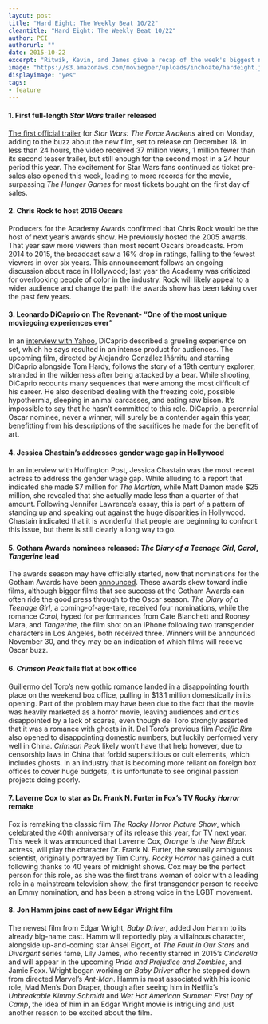 ```yaml
---
layout: post
title: "Hard Eight: The Weekly Beat 10/22"
cleantitle: "Hard Eight: The Weekly Beat 10/22"
author: PCI
authorurl: ""
date: 2015-10-22
excerpt: "Ritwik, Kevin, and James give a recap of the week's biggest news"
image: "https://s3.amazonaws.com/moviegoer/uploads/inchoate/hardeight.jpg"
displayimage: "yes"
tags: 
- feature
---
```

	
#### 1. First full-length *Star Wars* trailer released
[The first official trailer](https://www.youtube.com/watch?v=sGbxmsDFVnE) for *Star Wars: The Force Awakens* aired on Monday, adding to the buzz about the new film, set to release on December 18. In less than 24 hours, the video received 37 million views, 1 million fewer than its second teaser trailer, but still enough for the second most in a 24 hour period this year. The excitement for Star Wars fans continued as ticket pre-sales also opened this week, leading to more records for the movie, surpassing *The Hunger Games* for most tickets bought on the first day of sales.


#### 2. Chris Rock to host 2016 Oscars

Producers for the Academy Awards confirmed that Chris Rock would be the host of next year’s awards show. He previously hosted the 2005 awards. That year saw more viewers than most recent Oscars broadcasts. From 2014 to 2015, the broadcast saw a 16% drop in ratings, falling to the fewest viewers in over six years. This announcement follows an ongoing discussion about race in Hollywood; last year the Academy was criticized for overlooking people of color in the industry. Rock will likely appeal to a wider audience and change the path the awards show has been taking over the past few years.

#### 3. Leonardo DiCaprio on The Revenant- “One of the most unique moviegoing experiences ever”

In an [interview with Yahoo](https://www.yahoo.com/movies/leonardo-dicaprio-on-fighting-a-1281529422913590.html), DiCaprio described a grueling experience on set, which he says resulted in an intense product for audiences. The upcoming film, directed by Alejandro González Iñárritu and starring DiCaprio alongside Tom Hardy, follows the story of a 19th century explorer, stranded in the wilderness after being attacked by a bear. While shooting, DiCaprio recounts many sequences that were among the most difficult of his career. He also described dealing with the freezing cold, possible hypothermia, sleeping in animal carcasses, and eating raw bison. It’s impossible to say that he hasn’t committed to this role. DiCaprio, a perennial Oscar nominee, never a winner, will surely be a contender again this year, benefitting from his descriptions of the sacrifices he made for the benefit of art.		

#### 4. Jessica Chastain’s addresses gender wage gap in Hollywood

In an interview with Huffington Post, Jessica Chastain was the most recent actress to address the gender wage gap. While alluding to a report that indicated she made $7 million for *The Martian*, while Matt Damon made $25 million, she revealed that she actually made less than a quarter of that amount. Following Jennifer Lawrence’s essay, this is part of a pattern of standing up and speaking out against the huge disparities in Hollywood. Chastain indicated that it is wonderful that people are beginning to confront this issue, but there is still clearly a long way to go.

#### 5. Gotham Awards nominees released: *The Diary of a Teenage Girl*, *Carol*, *Tangerine* lead

The awards season may have officially started, now that nominations for the Gotham Awards have been [announced](http://deadline.com/2015/10/gotham-independent-film-awards-nominations-2015-full-list-1201590240/). These awards skew toward indie films, although bigger films that see success at the Gotham Awards can often ride the good press through to the Oscar season. *The Diary of a Teenage Girl*, a coming-of-age-tale, received four nominations, while the romance *Carol*, hyped for performances from Cate Blanchett and Rooney Mara, and *Tangerine*, the film shot on an iPhone following two transgender characters in Los Angeles, both received three. Winners will be announced November 30, and they may be an indication of which films will receive Oscar buzz. 

#### 6. *Crimson Peak* falls flat at box office

Guillermo del Toro’s new gothic romance landed in a disappointing fourth place on the weekend box office, pulling in $13.1 million domestically in its opening. Part of the problem may have been due to the fact that the movie was heavily marketed as a horror movie, leaving audiences and critics disappointed by a lack of scares, even though del Toro strongly asserted that it was a romance with ghosts in it. Del Toro’s previous film *Pacific Rim* also opened to disappointing domestic numbers, but luckily performed very well in China. *Crimson Peak* likely won’t have that help however, due to censorship laws in China that forbid superstitious or cult elements, which includes ghosts. In an industry that is becoming more reliant on foreign box offices to cover huge budgets, it is unfortunate to see original passion projects doing poorly.

#### 7. Laverne Cox to star as Dr. Frank N. Furter in Fox’s TV *Rocky Horror* remake

Fox is remaking the classic film *The Rocky Horror Picture Show*, which celebrated the 40th anniversary of its release this year, for TV next year. This week it was announced that Laverne Cox, *Orange is the New Black* actress, will play the character Dr. Frank N. Furter, the sexually ambiguous scientist, originally portrayed by Tim Curry. *Rocky Horror* has gained a cult following thanks to 40 years of midnight shows. Cox may be the perfect person for this role, as she was the first trans woman of color with a leading role in a mainstream television show, the first transgender person to receive an Emmy nomination, and has been a strong voice in the LGBT movement.

#### 8. Jon Hamm joins cast of new Edgar Wright film

The newest film from Edgar Wright, *Baby Driver*, added Jon Hamm to its already big-name cast. Hamm will reportedly play a villainous character, alongside up-and-coming star Ansel Elgort, of *The Fault in Our Stars* and *Divergent* series fame, Lily James, who recently starred in 2015’s *Cinderella* and will appear in the upcoming *Pride and Prejudice and Zombies*, and Jamie Foxx. Wright began working on *Baby Driver* after he stepped down from directed Marvel’s *Ant-Man*. Hamm is most associated with his iconic role, Mad Men’s Don Draper, though after seeing him in Netflix’s *Unbreakable Kimmy Schmidt* and *Wet Hot American Summer: First Day of Camp*, the idea of him in an Edgar Wright movie is intriguing and just another reason to be excited about the film.







